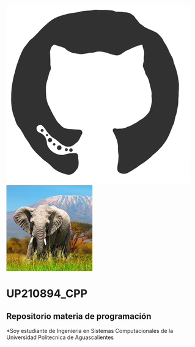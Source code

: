 ![imagen](imagenseis/giphy.gif)
![Imagen](https://github.com/UP210894/UP210894_CPP/blob/main/Imagen/descarga.jfif)
# UP210894_CPP
## Repositorio materia de programación 
*Soy estudiante de Ingenieria en Sistemas Computacionales de la Universidad Politecnica de Aguascalientes 
